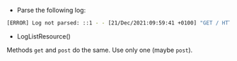 - Parse the following log:

```bash
[ERROR] Log not parsed: ::1 - - [21/Dec/2021:09:59:41 +0100] "GET / HTTP/1.1" 400 248 "-" "curl/7.74.0"
```

- LogListResource()

Methods `get` and `post` do the same. Use only one (maybe `post`).

